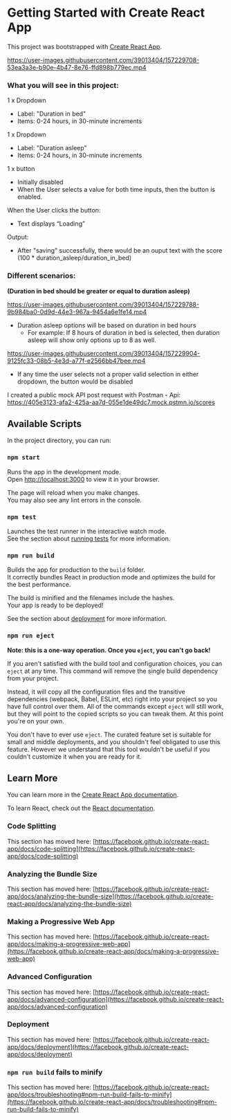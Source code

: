 # Getting Started with Create React App

This project was bootstrapped with [Create React App](https://github.com/facebook/create-react-app).



https://user-images.githubusercontent.com/39013404/157229708-53ea3a3e-b90e-4b47-8e76-ffd898b779ec.mp4



### What you will see in this project:

1 x Dropdown

- Label: "Duration in bed"
- Items: 0-24 hours, in 30-minute increments

1 x Dropdown

- Label: "Duration asleep"
- Items: 0-24 hours, in 30-minute increments

1 x button

- Initially disabled
- When the User selects a value for both time inputs, then the button is enabled.

When the User clicks the button:

- Text displays “Loading”

Output:

- After "saving" successfully, there would be an ouput text with the score (100 \* duration_asleep/duration_in_bed)



### Different scenarios: 

**(Duration in bed should be greater or equal to duration asleep)**

https://user-images.githubusercontent.com/39013404/157229788-9b984ba0-0d9d-44e3-967a-9454a6e1fe14.mp4


- Duration asleep options will be based on duration in bed hours
  - For example: If 8 hours of duration in bed is selected, then duration asleep will show only options up to 8 as well.

https://user-images.githubusercontent.com/39013404/157229904-9125fc33-08b5-4e3d-a77f-e2566bb47bee.mp4

- If any time the user selects not a proper valid selection in either dropdown, the button would be disabled

I created a public mock API post request with Postman -
Api: https://405e3123-afa2-425a-aa7d-055e1de49dc7.mock.pstmn.io/scores

## Available Scripts

In the project directory, you can run:

### `npm start`

Runs the app in the development mode.\
Open [http://localhost:3000](http://localhost:3000) to view it in your browser.

The page will reload when you make changes.\
You may also see any lint errors in the console.

### `npm test`

Launches the test runner in the interactive watch mode.\
See the section about [running tests](https://facebook.github.io/create-react-app/docs/running-tests) for more information.

### `npm run build`

Builds the app for production to the `build` folder.\
It correctly bundles React in production mode and optimizes the build for the best performance.

The build is minified and the filenames include the hashes.\
Your app is ready to be deployed!

See the section about [deployment](https://facebook.github.io/create-react-app/docs/deployment) for more information.

### `npm run eject`

**Note: this is a one-way operation. Once you `eject`, you can't go back!**

If you aren't satisfied with the build tool and configuration choices, you can `eject` at any time. This command will remove the single build dependency from your project.

Instead, it will copy all the configuration files and the transitive dependencies (webpack, Babel, ESLint, etc) right into your project so you have full control over them. All of the commands except `eject` will still work, but they will point to the copied scripts so you can tweak them. At this point you're on your own.

You don't have to ever use `eject`. The curated feature set is suitable for small and middle deployments, and you shouldn't feel obligated to use this feature. However we understand that this tool wouldn't be useful if you couldn't customize it when you are ready for it.

## Learn More

You can learn more in the [Create React App documentation](https://facebook.github.io/create-react-app/docs/getting-started).

To learn React, check out the [React documentation](https://reactjs.org/).

### Code Splitting

This section has moved here: [https://facebook.github.io/create-react-app/docs/code-splitting](https://facebook.github.io/create-react-app/docs/code-splitting)

### Analyzing the Bundle Size

This section has moved here: [https://facebook.github.io/create-react-app/docs/analyzing-the-bundle-size](https://facebook.github.io/create-react-app/docs/analyzing-the-bundle-size)

### Making a Progressive Web App

This section has moved here: [https://facebook.github.io/create-react-app/docs/making-a-progressive-web-app](https://facebook.github.io/create-react-app/docs/making-a-progressive-web-app)

### Advanced Configuration

This section has moved here: [https://facebook.github.io/create-react-app/docs/advanced-configuration](https://facebook.github.io/create-react-app/docs/advanced-configuration)

### Deployment

This section has moved here: [https://facebook.github.io/create-react-app/docs/deployment](https://facebook.github.io/create-react-app/docs/deployment)

### `npm run build` fails to minify

This section has moved here: [https://facebook.github.io/create-react-app/docs/troubleshooting#npm-run-build-fails-to-minify](https://facebook.github.io/create-react-app/docs/troubleshooting#npm-run-build-fails-to-minify)
